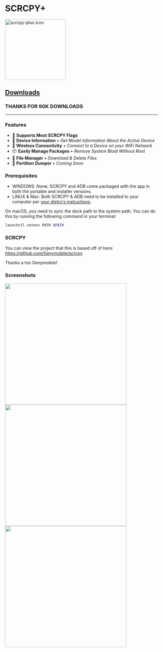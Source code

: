 # SCRCPY+

<img src="https://github.com/Frontesque/scrcpy-plus/raw/main/icons/SCRCPY%2B.png" alt="scrcpy-plus icon" width="200"/>

## [Downloads](https://scrcpyplus.frontesque.me/downloads.html#stable)
### THANKS FOR 90K DOWNLOADS

<hr/>

### Features

- 🚩 **Supports Most SCRCPY Flags**
- 📱 **Device Information** • _Get Model Information About the Active Device_
- 📶 **Wireless Connectivity** • _Connect to a Device on your WiFi Network_
- 📦 **Easily Manage Packages** • _Remove System Bloat Without Root_
- 📂 **File Manager** • _Download & Delete Files_
- 💾 **Partition Dumper** • _Coming Soon_  

### Prerequisites

- WINDOWS: None; SCRCPY and ADB come packaged with the app in both the portable and installer versions.
- LINUX & Mac: Both SCRCPY & ADB need to be installed to your computer per [your distro's instructions](https://github.com/Genymobile/scrcpy#linux).

On macOS, you need to sync the dock path to the system path. You can do this by running the following command in your terminal:

```bash
launchctl setenv PATH $PATH
```

### SCRCPY

You can view the project that this is based off of here:
https://github.com/Genymobile/scrcpy

Thanks a ton Genymobile!

### Screenshots

<img src="https://api.celeste.photos/upload/5kyTNOr" height="400" />
<img src="https://api.celeste.photos/upload/NOyGNji" height="400" />
<img src="https://api.celeste.photos/upload/6qfSUsN" height="400" />
